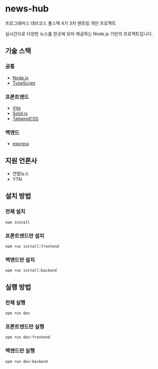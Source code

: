 # news-hub

프로그래머스 데브코스 풀스택 4기 3차 멘토링 개인 프로젝트

실시간으로 다양한 뉴스를 한곳에 모아 제공하는 Node.js 기반의 프로젝트입니다.

## 기술 스택

### 공통

- [Node.js](https://nodejs.org)
- [TypeScript](https://www.typescriptlang.org)

### 프론트엔드

- [Vite](https://vite.dev)
- [Solid.js](https://www.solidjs.com)
- [TailwindCSS](https://tailwindcss.com)

### 백엔드

- [express](https://expressjs.com)

## 지원 언론사

- 연합뉴스
- YTN

## 설치 방법

### 전체 설치

```console
npm install
```

### 프론트엔드만 설치

```console
npm run install:frontend
```

### 백엔드만 설치

```console
npm run install:backend
```

## 실행 방법

### 전체 실행

```console
npm run dev
```

### 프론트엔드만 실행

```console
npm run dev:frontend
```

### 백엔드만 실행

```console
npm run dev:backend
```
